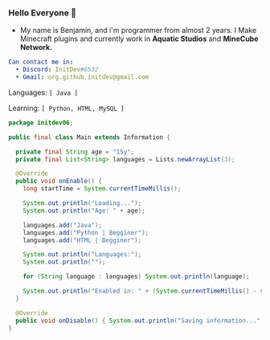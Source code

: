 ### Hello Everyone 👋

- My name is Benjamín, and i'm programmer from almost 2 years.
I Make Minecraft plugins and currently work in **Aquatic Studios** and **MineCube Network.**
```Yaml
Can contact me in:
  • Discord: InitDev#6532
  • Gmail: org.github.initdev@gmail.com
```


Languages: ```[ Java ]```

Learning: ```[ Python, HTML, MySQL ]```

```Java
package initdev06;

public final class Main extends Information {

  private final String age = "15y"; 
  private final List<String> languages = Lists.newArrayList(3);

  @Override
  public void onEnable() {
    long startTime = System.currentTimeMillis();

    System.out.println("Loading...");
    System.out.println("Age: " + age);

    languages.add("Java");
    languages.add("Python | Begginer");
    languages.add("HTML | Begginer");

    System.out.println("Languages:");
    System.out.println("");

    for (String language : languages) System.out.println(language);

    System.out.println("Enabled in: " + (System.currentTimeMillis() - startTime) + "ms.");
  }

  @Override
  public void onDisable() { System.out.println("Saving information..."); }
}
```

